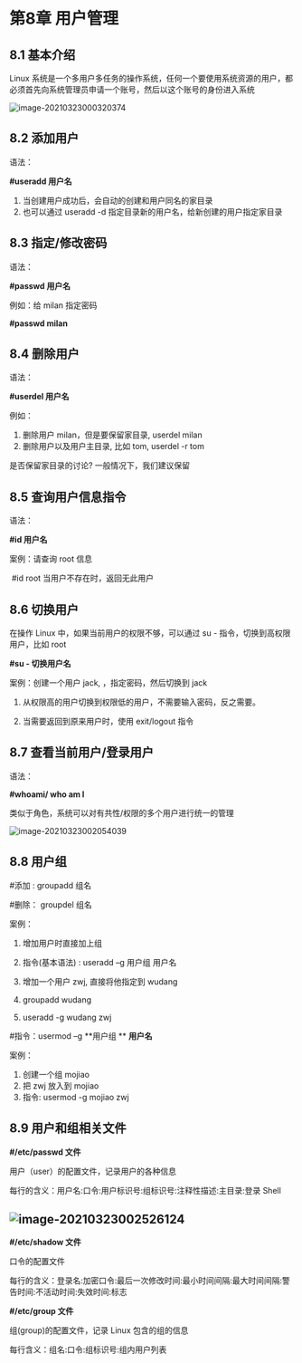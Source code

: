 # 第8章 用户管理

## 8.1 基本介绍

Linux 系统是一个多用户多任务的操作系统，任何一个要使用系统资源的用户，都必须首先向系统管理员申请一个账号，然后以这个账号的身份进入系统

![image-20210323000320374](https://gitee.com/HappyBinbin/pcigo/raw/master/pic/20210323000320.png)

## 8.2 添加用户

语法：

**#useradd 用户名**

1. 当创建用户成功后，会自动的创建和用户同名的家目录
2. 也可以通过 useradd -d 指定目录新的用户名，给新创建的用户指定家目录



## 8.3 指定/修改密码

语法：

**#passwd 用户名**

例如：给 milan 指定密码

**#passwd milan**

## 8.4 删除用户

语法：

**#userdel 用户名**

例如：

1. 删除用户 milan，但是要保留家目录, userdel milan 
2. 删除用户以及用户主目录, 比如 tom, userdel -r tom

是否保留家目录的讨论? 一般情况下，我们建议保留

## 8.5 查询用户信息指令

语法：

**#id 用户名**

案例：请查询 root 信息 

​	#id root 当用户不存在时，返回无此用户



## 8.6 切换用户

在操作 Linux 中，如果当前用户的权限不够，可以通过 su - 指令，切换到高权限用户，比如 root

**#su - 切换用户名**

案例：创建一个用户 jack, ，指定密码，然后切换到 jack

1. 从权限高的用户切换到权限低的用户，不需要输入密码，反之需要。 

2. 当需要返回到原来用户时，使用 exit/logout 指令

## 8.7 查看当前用户/登录用户

语法：

**#whoami/ who am I**

类似于角色，系统可以对有共性/权限的多个用户进行统一的管理

![image-20210323002054039](https://gitee.com/HappyBinbin/pcigo/raw/master/pic/20210323002054.png)

## 8.8 用户组

#添加 : groupadd 组名 

#删除： groupdel 组名

案例：

1. 增加用户时直接加上组

2.  指令(基本语法) : useradd –g 用户组 用户名 
3. 增加一个用户 zwj, 直接将他指定到 wudang 
4. groupadd wudang 
5. useradd -g wudang zwj

#指令：usermod –g **用户组 ** **用户名**

案例：

1. 创建一个组 mojiao 
2. 把 zwj 放入到 mojiao 
3. 指令: usermod -g mojiao zwj



## 8.9 用户和组相关文件

**#/etc/passwd 文件** 

用户（user）的配置文件，记录用户的各种信息 

每行的含义：用户名:口令:用户标识号:组标识号:注释性描述:主目录:登录 Shell

## ![image-20210323002526124](https://gitee.com/HappyBinbin/pcigo/raw/master/pic/20210323002526.png)

**#/etc/shadow 文件**

口令的配置文件 

每行的含义：登录名:加密口令:最后一次修改时间:最小时间间隔:最大时间间隔:警告时间:不活动时间:失效时间:标志

**#/etc/group 文件** 

组(group)的配置文件，记录 Linux 包含的组的信息 

每行含义：组名:口令:组标识号:组内用户列表

















## 
















